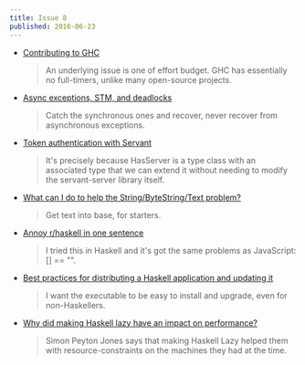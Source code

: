 ```yaml
---
title: Issue 8
published: 2016-06-23
---
```


-   [Contributing to GHC](https://ghc.haskell.org/trac/ghc/blog/ContributingToGhc)

    > An underlying issue is one of effort budget. GHC has essentially no full-timers, unlike many open-source projects.

-   [Async exceptions, STM, and deadlocks](https://www.fpcomplete.com/blog/2016/06/async-exceptions-stm-deadlocks)

    > Catch the synchronous ones and recover, never recover from asynchronous exceptions.

-   [Token authentication with Servant](https://jerrington.me/posts/2016-06-18-token-authentication-with-servant.html)

    > It's precisely because HasServer is a type class with an associated type that we can extend it without needing to modify the servant-server library itself.

-   [What can I do to help the String/ByteString/Text problem?](https://www.reddit.com/r/haskell/comments/4p2vx7/what_can_i_do_to_help_the_stringbytestringtext/)

    > Get text into base, for starters.

-   [Annoy r/haskell in one sentence](https://www.reddit.com/r/haskell/comments/4ooive/annoy_rhaskell_in_one_sentence/)

    > I tried this in Haskell and it's got the same problems as JavaScript: [] == "".

-   [Best practices for distributing a Haskell application and updating it](https://stackoverflow.com/questions/37874974/best-practices-for-distributing-a-haskell-application-and-updating-it)

    > I want the executable to be easy to install and upgrade, even for non-Haskellers.

-   [Why did making Haskell lazy have an impact on performance?](https://stackoverflow.com/questions/37914428/why-did-making-haskell-lazy-have-an-impact-on-performance)

    > Simon Peyton Jones says that making Haskell Lazy helped them with resource-constraints on the machines they had at the time.
